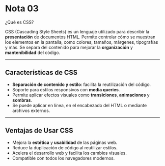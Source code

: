 # Nota 03

¿Qué es CSS?

CSS (Cascading Style Sheets) es un lenguaje utilizado para describir la **presentación** de documentos HTML. Permite controlar cómo se muestran los elementos en la pantalla, como colores, tamaños, márgenes, tipografías y más. Se separa del contenido para mejorar la **organización** y **mantenibilidad** del código.

---

## Características de CSS

- **Separación de contenido y estilo**: facilita la reutilización del código.
- Soporte para estilos responsivos con **media queries**.
- Permite aplicar efectos visuales como **transiciones**, **animaciones** y **sombras**.
- Se puede aplicar en línea, en el encabezado del HTML o mediante archivos externos.

---

## Ventajas de Usar CSS

- Mejora la **estética** y **usabilidad** de las páginas web.
- Reduce la duplicación de código al reutilizar estilos.
- Acelera el desarrollo web y facilita los cambios visuales.
- Compatible con todos los navegadores modernos.